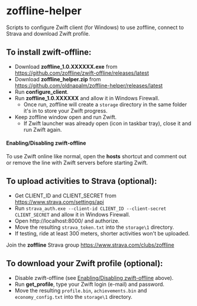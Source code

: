 # zoffline-helper

Scripts to configure Zwift client (for Windows) to use zoffline, connect to Strava and download Zwift profile.

## To install zwift-offline:

* Download **zoffline_1.0.XXXXXX.exe** from https://github.com/zoffline/zwift-offline/releases/latest
* Download **zoffline_helper.zip** from https://github.com/oldnapalm/zoffline-helper/releases/latest
* Run **configure_client**.
* Run **zoffline_1.0.XXXXXX** and allow it in Windows Firewall.
  * Once run, zoffline will create a ``storage`` directory in the same folder it's in to store your Zwift progress.
* Keep zoffline window open and run Zwift.
  * If Zwift launcher was already open (icon in taskbar tray), close it and run Zwift again.

#### Enabling/Disabling zwift-offline

To use Zwift online like normal, open the **hosts** shortcut and comment out or remove the line with Zwift servers before starting Zwift.

## To upload activities to Strava (optional):

* Get CLIENT_ID and CLIENT_SECRET from https://www.strava.com/settings/api
* Run ``strava_auth.exe --client-id CLIENT_ID --client-secret CLIENT_SECRET`` and allow it in Windows Firewall.
* Open http://localhost:8000/ and authorize.
* Move the resulting ``strava_token.txt`` into the ``storage\1`` directory.
* If testing, ride at least 300 meters, shorter activities won't be uploaded.

Join the **zoffline** Strava group https://www.strava.com/clubs/zoffline

## To download your Zwift profile (optional):

* Disable zwift-offline (see [Enabling/Disabling zwift-offline](https://github.com/oldnapalm/zoffline-helper#enablingdisabling-zwift-offline) above).
* Run **get_profile**, type your Zwift login (e-mail) and password.
* Move the resulting ``profile.bin``, ``achievements.bin`` and ``economy_config.txt`` into the ``storage\1`` directory.
